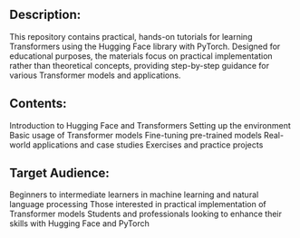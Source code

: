 ## Description:

This repository contains practical, hands-on tutorials for learning Transformers using the Hugging Face library with PyTorch. Designed for educational purposes, the materials focus on practical implementation rather than theoretical concepts, providing step-by-step guidance for various Transformer models and applications.

## Contents:

Introduction to Hugging Face and Transformers
Setting up the environment
Basic usage of Transformer models
Fine-tuning pre-trained models
Real-world applications and case studies
Exercises and practice projects

## Target Audience:

Beginners to intermediate learners in machine learning and natural language processing
Those interested in practical implementation of Transformer models
Students and professionals looking to enhance their skills with Hugging Face and PyTorch
